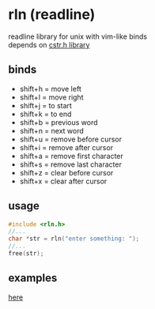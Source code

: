 # rln (readline)

readline library for unix with vim-like binds<br/>
depends on <a href="https://Eldyj/github.com/cstr.h">cstr.h library</a>

## binds

- shift+h = move left
- shift+l = move right
- shift+j = to start
- shift+k = to end
- shift+b = previous word
- shift+n = next word
- shift+u = remove before cursor
- shift+i = remove after cursor
- shift+a = remove first character
- shift+s = remove last character
- shift+z = clear before cursor
- shift+x = clear after cursor

## usage

```c
#include <rln.h>
//...
char *str = rln("enter something: ");
//...
free(str);
```

## examples

<a href="./examples">here</a>

